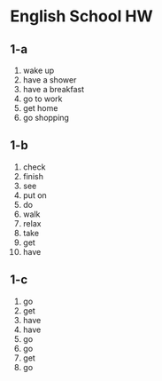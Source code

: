 # English School HW
## 1-a
1. wake up
2. have a shower
3. have a breakfast
4. go to work
5. get home
6. go shopping

## 1-b
1. check
2. finish
3. see
4. put on
5. do
6. walk
7. relax
8. take
9. get
10. have
## 1-c
1. go
2. get
3. have
4. have
5. go
6. go
7. get
8. go